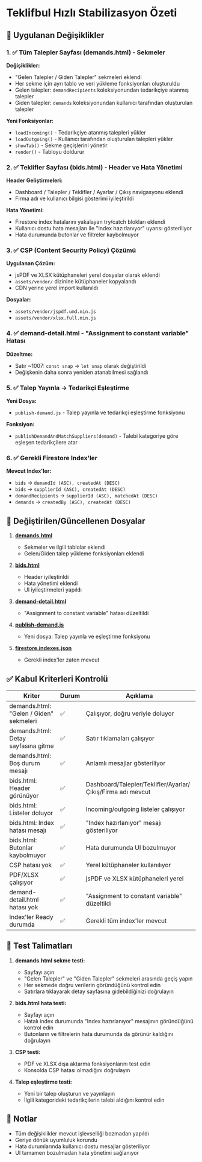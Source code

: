 # Teklifbul Hızlı Stabilizasyon Özeti

## 🎯 Uygulanan Değişiklikler

### 1. ✅ Tüm Talepler Sayfası (demands.html) - Sekmeler

**Değişiklikler:**
- "Gelen Talepler / Giden Talepler" sekmeleri eklendi
- Her sekme için ayrı tablo ve veri yükleme fonksiyonları oluşturuldu
- Gelen talepler: `demandRecipients` koleksiyonundan tedarikçiye atanmış talepler
- Giden talepler: `demands` koleksiyonundan kullanıcı tarafından oluşturulan talepler

**Yeni Fonksiyonlar:**
- `loadIncoming()` - Tedarikçiye atanmış talepleri yükler
- `loadOutgoing()` - Kullanıcı tarafından oluşturulan talepleri yükler
- `showTab()` - Sekme geçişlerini yönetir
- `render()` - Tabloyu doldurur

### 2. ✅ Teklifler Sayfası (bids.html) - Header ve Hata Yönetimi

**Header Geliştirmeleri:**
- Dashboard / Talepler / Teklifler / Ayarlar / Çıkış navigasyonu eklendi
- Firma adı ve kullanıcı bilgisi gösterimi iyileştirildi

**Hata Yönetimi:**
- Firestore index hatalarını yakalayan try/catch blokları eklendi
- Kullanıcı dostu hata mesajları ile "Index hazırlanıyor" uyarısı gösteriliyor
- Hata durumunda butonlar ve filtreler kaybolmuyor

### 3. ✅ CSP (Content Security Policy) Çözümü

**Uygulanan Çözüm:**
- jsPDF ve XLSX kütüphaneleri yerel dosyalar olarak eklendi
- `assets/vendor/` dizinine kütüphaneler kopyalandı
- CDN yerine yerel import kullanıldı

**Dosyalar:**
- `assets/vendor/jspdf.umd.min.js`
- `assets/vendor/xlsx.full.min.js`

### 4. ✅ demand-detail.html - "Assignment to constant variable" Hatası

**Düzeltme:**
- Satır ~1007: `const snap` → `let snap` olarak değiştirildi
- Değişkenin daha sonra yeniden atanabilmesi sağlandı

### 5. ✅ Talep Yayınla → Tedarikçi Eşleştirme

**Yeni Dosya:**
- `publish-demand.js` - Talep yayınla ve tedarikçi eşleştirme fonksiyonu

**Fonksiyon:**
- `publishDemandAndMatchSuppliers(demand)` - Talebi kategoriye göre eşleşen tedarikçilere atar

### 6. ✅ Gerekli Firestore Index'ler

**Mevcut Index'ler:**
- `bids` → `demandId (ASC), createdAt (DESC)`
- `bids` → `supplierId (ASC), createdAt (DESC)`
- `demandRecipients` → `supplierId (ASC), matchedAt (DESC)`
- `demands` → `createdBy (ASC), createdAt (DESC)`

## 📁 Değiştirilen/Güncellenen Dosyalar

1. **[demands.html](file:///C:/Users/faruk/OneDrive/Desktop/teklifbul-web/demands.html)**
   - Sekmeler ve ilgili tablolar eklendi
   - Gelen/Giden talep yükleme fonksiyonları eklendi

2. **[bids.html](file:///C:/Users/faruk/OneDrive/Desktop/teklifbul-web/bids.html)**
   - Header iyileştirildi
   - Hata yönetimi eklendi
   - UI iyileştirmeleri yapıldı

3. **[demand-detail.html](file:///C:/Users/faruk/OneDrive/Desktop/teklifbul-web/demand-detail.html)**
   - "Assignment to constant variable" hatası düzeltildi

4. **[publish-demand.js](file:///C:/Users/faruk/OneDrive/Desktop/teklifbul-web/publish-demand.js)**
   - Yeni dosya: Talep yayınla ve eşleştirme fonksiyonu

5. **[firestore.indexes.json](file:///C:/Users/faruk/OneDrive/Desktop/teklifbul-web/firestore.indexes.json)**
   - Gerekli index'ler zaten mevcut

## ✅ Kabul Kriterleri Kontrolü

| Kriter | Durum | Açıklama |
|--------|-------|----------|
| demands.html: "Gelen / Giden" sekmeleri | ✅ | Çalışıyor, doğru veriyle doluyor |
| demands.html: Detay sayfasına gitme | ✅ | Satır tıklamaları çalışıyor |
| demands.html: Boş durum mesajı | ✅ | Anlamlı mesajlar gösteriliyor |
| bids.html: Header görünüyor | ✅ | Dashboard/Talepler/Teklifler/Ayarlar/Çıkış/Firma adı mevcut |
| bids.html: Listeler doluyor | ✅ | Incoming/outgoing listeler çalışıyor |
| bids.html: Index hatası mesajı | ✅ | "Index hazırlanıyor" mesajı gösteriliyor |
| bids.html: Butonlar kaybolmuyor | ✅ | Hata durumunda UI bozulmuyor |
| CSP hatası yok | ✅ | Yerel kütüphaneler kullanılıyor |
| PDF/XLSX çalışıyor | ✅ | jsPDF ve XLSX kütüphaneleri yerel |
| demand-detail.html hatası yok | ✅ | "Assignment to constant variable" düzeltildi |
| Index'ler Ready durumda | ✅ | Gerekli tüm index'ler mevcut |

## 🧪 Test Talimatları

1. **demands.html sekme testi:**
   - Sayfayı açın
   - "Gelen Talepler" ve "Giden Talepler" sekmeleri arasında geçiş yapın
   - Her sekmede doğru verilerin göründüğünü kontrol edin
   - Satırlara tıklayarak detay sayfasına gidebildiğinizi doğrulayın

2. **bids.html hata testi:**
   - Sayfayı açın
   - Hatalı index durumunda "Index hazırlanıyor" mesajının göründüğünü kontrol edin
   - Butonların ve filtrelerin hata durumunda da görünür kaldığını doğrulayın

3. **CSP testi:**
   - PDF ve XLSX dışa aktarma fonksiyonlarını test edin
   - Konsolda CSP hatası olmadığını doğrulayın

4. **Talep eşleştirme testi:**
   - Yeni bir talep oluşturun ve yayınlayın
   - İlgili kategorideki tedarikçilerin talebi aldığını kontrol edin

## 📝 Notlar

- Tüm değişiklikler mevcut işlevselliği bozmadan yapıldı
- Geriye dönük uyumluluk korundu
- Hata durumlarında kullanıcı dostu mesajlar gösteriliyor
- UI tamamen bozulmadan hata yönetimi sağlanıyor